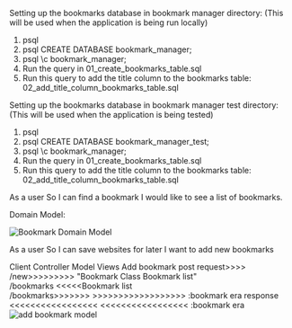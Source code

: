 Setting up the bookmarks database in bookmark manager directory:
(This will be used when the application is being run locally)
1. psql
2. psql CREATE DATABASE bookmark_manager;
3. psql \c bookmark_manager;
4. Run the query in 01_create_bookmarks_table.sql
5. Run this query to add the title column to the bookmarks table: 02_add_title_column_bookmarks_table.sql

Setting up the bookmarks database in bookmark manager  test directory:
(This will be used when the application is being tested)
1. psql
2. psql CREATE DATABASE bookmark_manager_test;
3. psql \c bookmark_manager;
4. Run the query in 01_create_bookmarks_table.sql
5. Run this query to add the title column to the bookmarks table: 02_add_title_column_bookmarks_table.sql



As a user
So I can find a bookmark
I would like to see a list of bookmarks.

Domain Model:

![Bookmark Domain Model](https://user-images.githubusercontent.com/92406004/148913524-8d3ef0f4-41fe-4266-a5b9-4bc8022d970f.png)

As a user
So I can save websites for later
I want to add new bookmarks

Client	Controller	Model	Views
Add bookmark post request>>>>	/new>>>>>>>>>	"Bookmark Class
Bookmark list"	
	/bookmarks	<<<<<Bookmark list	
	/bookmarks>>>>>>>	>>>>>>>>>>>>>>>>>>	:bookmark era
response	<<<<<<<<<<<<<<<<<	<<<<<<<<<<<<<<<<<	:bookmark era![add bookmark model](https://user-images.githubusercontent.com/92406004/149159082-072bbea0-58a0-40f3-9b86-7cea33b7edb1.png)

